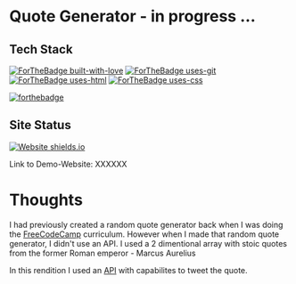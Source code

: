 # Quote Generator - in progress ...

## Tech Stack
[![ForTheBadge built-with-love](http://ForTheBadge.com/images/badges/built-with-love.svg)](https://github.com/sahiljamwal)
[![ForTheBadge uses-git](http://ForTheBadge.com/images/badges/uses-git.svg)](https://GitHub.com/)
[![ForTheBadge uses-html](http://ForTheBadge.com/images/badges/uses-html.svg)](http://ForTheBadge.com)
[![ForTheBadge uses-css](http://ForTheBadge.com/images/badges/uses-css.svg)](http://ForTheBadge.com)

[![forthebadge](https://forthebadge.com/images/badges/made-with-javascript.svg)](https://forthebadge.com)


## Site Status
[![Website shields.io](https://img.shields.io/website-up-down-green-red/http/shields.io.svg)](http://shields.io/)

Link to Demo-Website:  XXXXXX

# Thoughts

I had previously created a random quote generator back when I was doing the [FreeCodeCamp](https://freecodecamp.org) curriculum. 
However when I made that random quote generator, I didn't use an API.   I used a 2 dimentional array with stoic quotes from the former Roman emperor - Marcus Aurelius

In this rendition I used an [API](https://type.fit/api/quotes) with capabilites to tweet the quote.
